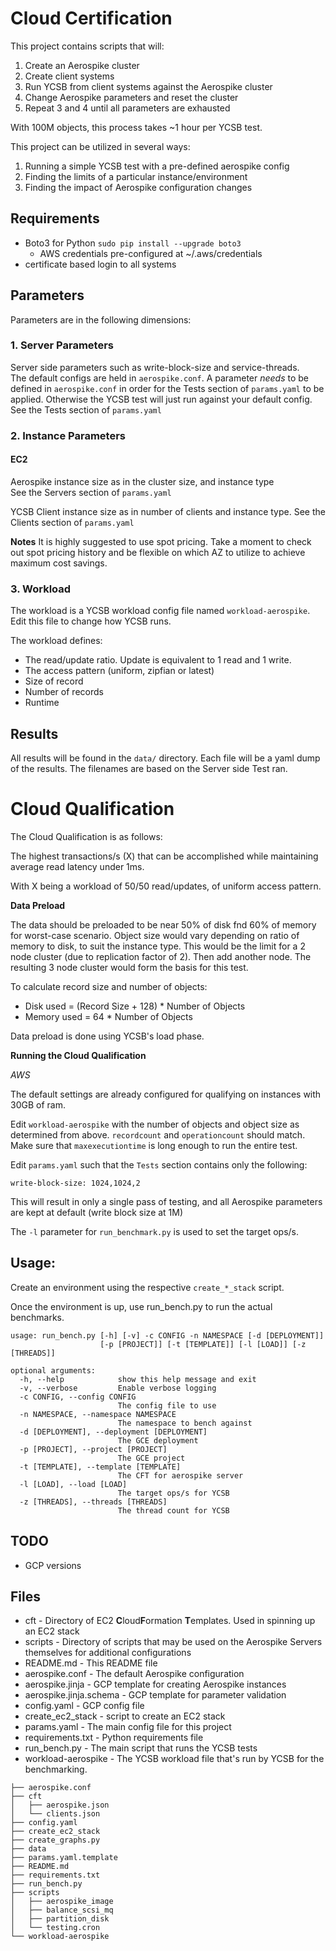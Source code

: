 # Cloud Certification

This project contains scripts that will:

1. Create an Aerospike cluster
2. Create client systems
3. Run YCSB from client systems against the Aerospike cluster
4. Change Aerospike parameters and reset the cluster
5. Repeat 3 and 4 until all parameters are exhausted

With 100M objects, this process takes ~1 hour per YCSB test.

This project can be utilized in several ways:

1. Running a simple YCSB test with a pre-defined aerospike config
2. Finding the limits of a particular instance/environment
3. Finding the impact of Aerospike configuration changes

## Requirements

* Boto3 for Python `sudo pip install --upgrade boto3`
  * AWS credentials pre-configured at ~/.aws/credentials
* certificate based login to all systems

## Parameters
Parameters are in the following dimensions:

### 1. Server Parameters
Server side parameters such as write-block-size and service-threads.  
The default configs are held in `aerospike.conf`. A parameter *needs* to be defined in `aerospike.conf` in order for the Tests section of `params.yaml` to be applied. Otherwise the YCSB test will just run against your default config.
See the Tests section of `params.yaml`

### 2. Instance Parameters
#### EC2 ####
Aerospike instance size as in the cluster size, and instance type  
See the Servers section of `params.yaml` 

YCSB Client instance size as in number of clients and instance type.
See the Clients section of `params.yaml`

**Notes** It is highly suggested to use spot pricing. Take a moment to check out spot pricing history and be flexible on which AZ to utilize to achieve maximum cost savings.

### 3. Workload

The workload is a YCSB workload config file named `workload-aerospike`. Edit this file to change how YCSB runs.

The workload defines:

 - The read/update ratio. Update is equivalent to 1 read and 1 write.
 - The access pattern (uniform, zipfian or latest)
 - Size of record
 - Number of records
 - Runtime

## Results
All results will be found in the `data/` directory. Each file will be a yaml dump of the results. The filenames are based on the Server side Test ran.


# Cloud Qualification

The Cloud Qualification is as follows:

The highest transactions/s (X) that can be accomplished while maintaining average read latency under 1ms.

With X being a workload of 50/50 read/updates, of uniform access pattern.

**Data Preload**

The data should be preloaded to be near 50% of disk fnd 60% of memory for worst-case scenario. Object size would vary depending on ratio of memory to disk, to suit the instance type. This would be the limit for a 2 node cluster (due to replication factor of 2). Then add another node. The resulting 3 node cluster would form the basis for this test.

To calculate record size and number of objects:

* Disk used = (Record Size + 128) * Number of Objects
* Memory used = 64 * Number of Objects

Data preload is done using YCSB's load phase. 

**Running the Cloud Qualification**

_AWS_

The default settings are already configured for qualifying on instances with 30GB of ram.

Edit `workload-aerospike` with the number of objects and object size as determined from above. `recordcount` and `operationcount` should match. Make sure that `maxexecutiontime` is long enough to run the entire test.

Edit `params.yaml` such that the `Tests` section contains only the following:

```
write-block-size: 1024,1024,2
```
This will result in only a single pass of testing, and all Aerospike parameters are kept at default (write block size at 1M)

The `-l` parameter for `run_benchmark.py` is used to set the target ops/s.

## Usage:

Create an environment using the respective `create_*_stack` script.

Once the environment is up, use run\_bench.py to run the actual benchmarks.

```
usage: run_bench.py [-h] [-v] -c CONFIG -n NAMESPACE [-d [DEPLOYMENT]]
                    [-p [PROJECT]] [-t [TEMPLATE]] [-l [LOAD]] [-z [THREADS]]

optional arguments:
  -h, --help            show this help message and exit
  -v, --verbose         Enable verbose logging
  -c CONFIG, --config CONFIG
                        The config file to use
  -n NAMESPACE, --namespace NAMESPACE
                        The namespace to bench against
  -d [DEPLOYMENT], --deployment [DEPLOYMENT]
                        The GCE deployment
  -p [PROJECT], --project [PROJECT]
                        The GCE project
  -t [TEMPLATE], --template [TEMPLATE]
                        The CFT for aerospike server
  -l [LOAD], --load [LOAD]
                        The target ops/s for YCSB
  -z [THREADS], --threads [THREADS]
                        The thread count for YCSB
```

## TODO

* GCP versions


## Files

* cft - Directory of EC2 **C**loud**F**ormation **T**emplates. Used in spinning up an EC2 stack
* scripts - Directory of scripts that may be used on the Aerospike Servers themselves for additional configurations
* README.md - This README file
* aerospike.conf - The default Aerospike configuration
* aerospike.jinja - GCP template for creating Aerospike instances
* aerospike.jinja.schema - GCP template for parameter validation
* config.yaml - GCP config file 
* create\_ec2\_stack - script to create an EC2 stack
* params.yaml - The main config file for this project
* requirements.txt - Python requirements file
* run\_bench.py - The main script that runs the YCSB tests
* workload-aerospike - The YCSB workload file that's run by YCSB for the benchmarking.

```
├── aerospike.conf
├── cft
│   ├── aerospike.json
│   └── clients.json
├── config.yaml
├── create_ec2_stack
├── create_graphs.py
├── data
├── params.yaml.template
├── README.md
├── requirements.txt
├── run_bench.py
├── scripts
│   ├── aerospike_image
│   ├── balance_scsi_mq
│   ├── partition_disk
│   └── testing.cron
└── workload-aerospike
```
